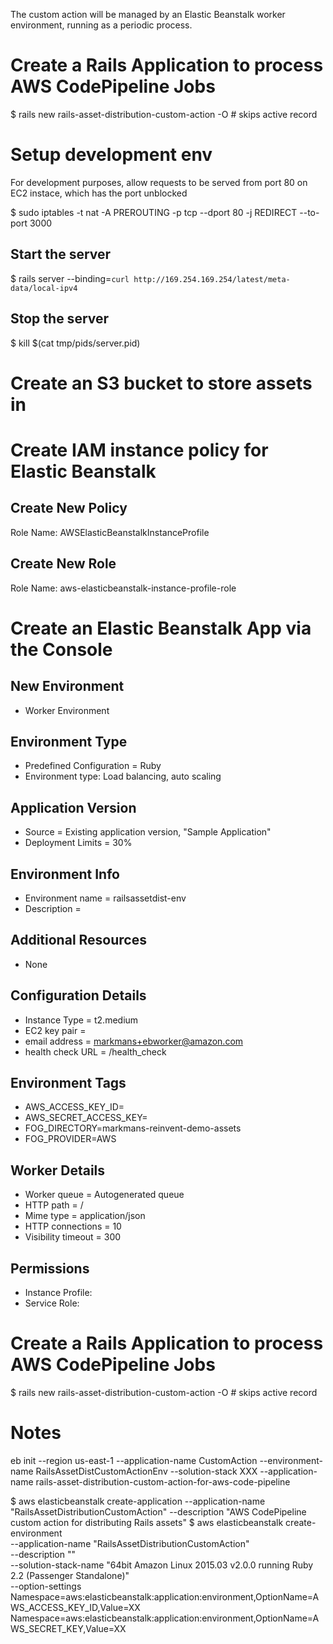 The custom action will be managed by an Elastic Beanstalk worker environment, running as a periodic process.



# Create a Rails Application to process AWS CodePipeline Jobs
$ rails new rails-asset-distribution-custom-action -O # skips active record

# Setup development env
For development purposes, allow requests to be served from port 80 on EC2 instace, which has the port unblocked

$ sudo iptables -t nat -A PREROUTING -p tcp --dport 80 -j REDIRECT --to-port 3000

## Start the server
$ rails server --binding=`curl http://169.254.169.254/latest/meta-data/local-ipv4`

## Stop the server
$ kill $(cat tmp/pids/server.pid)


# Create an S3 bucket to store assets in

# Create IAM instance policy for Elastic Beanstalk
## Create New Policy
Role Name: AWSElasticBeanstalkInstanceProfile
## Create New Role
Role Name: aws-elasticbeanstalk-instance-profile-role


# Create an Elastic Beanstalk App via the Console
## New Environment
* Worker Environment
## Environment Type
* Predefined Configuration = Ruby
* Environment type: Load balancing, auto scaling
## Application Version
* Source = Existing application version, "Sample Application"
* Deployment Limits = 30%
## Environment Info
* Environment name = railsassetdist-env
* Description =
## Additional Resources
* None
## Configuration Details
* Instance Type = t2.medium
* EC2 key pair = <whatever you use to log into your machien>
* email address = markmans+ebworker@amazon.com
* health check URL = /health_check
## Environment Tags
* AWS_ACCESS_KEY_ID=<ACCESS ID>
* AWS_SECRET_ACCESS_KEY=<ACCESS KEY>
* FOG_DIRECTORY=markmans-reinvent-demo-assets
* FOG_PROVIDER=AWS
## Worker Details
* Worker queue = Autogenerated queue
* HTTP path = /
* Mime type = application/json
* HTTP connections = 10
* Visibility timeout = 300
## Permissions
* Instance Profile: <create IAM role>
* Service Role: <create the default role>

# Create a Rails Application to process AWS CodePipeline Jobs
$ rails new rails-asset-distribution-custom-action -O # skips active record

# Notes

eb init --region us-east-1
--application-name CustomAction 
--environment-name RailsAssetDistCustomActionEnv 
--solution-stack XXX 
--application-name rails-asset-distribution-custom-action-for-aws-code-pipeline

$ aws elasticbeanstalk create-application --application-name "RailsAssetDistributionCustomAction" --description "AWS CodePipeline custom action for distributing Rails assets"
$ aws elasticbeanstalk create-environment \
  --application-name "RailsAssetDistributionCustomAction" \
  --description "" \
  --solution-stack-name "64bit Amazon Linux 2015.03 v2.0.0 running Ruby 2.2 (Passenger Standalone)" \
  --option-settings \
    Namespace=aws:elasticbeanstalk:application:environment,OptionName=AWS_ACCESS_KEY_ID,Value=XX \
	Namespace=aws:elasticbeanstalk:application:environment,OptionName=AWS_SECRET_KEY,Value=XX
